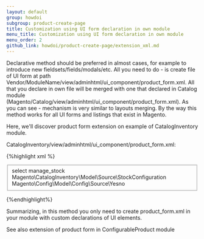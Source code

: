 ```yaml
---
layout: default
group: howdoi
subgroup: product-create-page
title: Customization using UI form declaration in own module
menu_title: Customization using UI form declaration in own module
menu_order: 2
github_link: howdoi/product-create-page/extension_xml.md
---
```


Declarative method should be preferred in almost cases, for example to introduce new fieldsets/fields/modals/etc.
All you need to do - is create file of UI form at path Vendor/ModuleName/view/adminhtml/ui_component/product_form.xml.
All that you declare in own file will be merged with one that declared in Catalog module (Magento/Catalog/view/adminhtml/ui_component/product_form.xml).
As you can see - mechanism is very similar to layouts merging.
By the way this method works for all UI forms and listings that exist in Magento.

Here, we'll discover product form extension on example of CatalogInventory module.

CatalogInventory/view/adminhtml/ui_component/product_form.xml:

{%highlight xml %}
<?xml version="1.0" encoding="UTF-8"?>
<!--
/**
 * Copyright © 2016 Magento. All rights reserved.
 * See COPYING.txt for license details.
 */
-->
<form xmlns:xsi="http://www.w3.org/2001/XMLSchema-instance" xsi:noNamespaceSchemaLocation="urn:magento:module:Magento_Ui:etc/ui_configuration.xsd">
    <modal name="advanced_inventory_modal">
        <argument name="data" xsi:type="array">
            <item name="config" xsi:type="array">
               <!-- modal configuration -->
            </item>
        </argument>
        <fieldset name="stock_data">
            <argument name="data" xsi:type="array">
                <item name="config" xsi:type="array">
                    <item name="label" xsi:type="string"/>
                    <item name="dataScope" xsi:type="string"/>
                </item>
            </argument>
            <container name="container_manage_stock">
                <argument name="data" xsi:type="array">
                    <item name="config" xsi:type="array">
                        <!-- container config -->
                    </item>
                </argument>
                <field name="manage_stock">
                    <argument name="data" xsi:type="array">
                        <item name="config" xsi:type="array">
                            <item name="formElement" xsi:type="string">select</item>
                            <item name="dataScope" xsi:type="string">manage_stock</item>
                            <item name="value" xsi:type="object">Magento\CatalogInventory\Model\Source\StockConfiguration</item>
                        </item>
                        <item name="options" xsi:type="object">Magento\Config\Model\Config\Source\Yesno</item>
                    </argument>
                </field>
                <!-- other fields -->
            </container>
        </fieldset>
        <!-- other fieldsets and fields -->
    </modal>
</form>
{%endhighlight%}

Summarizing, in this method you only need to create product_form.xml in your module with custom declarations of UI elements.

<div class="bs-callout bs-callout-tip">
  <p>See also extension of product form in ConfigurableProduct module</p>
</div>